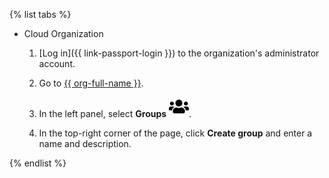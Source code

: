 {% list tabs %}

- Cloud Organization

   1. [Log in]({{ link-passport-login }}) to the organization's administrator account.

   1. Go to [{{ org-full-name }}]({{link-org-main}}).

   1. In the left panel, select **Groups** ![icon-services](../../_assets/organization/icon-groups.svg).

   1. In the top-right corner of the page, click **Create group** and enter a name and description.

{% endlist %}